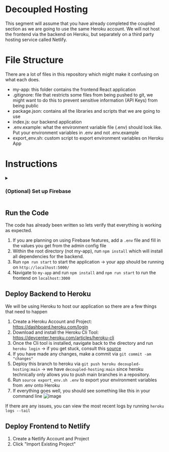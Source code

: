 #  Decoupled Hosting

This segment will assume that you have already completed the coupled section as we are going to use the same Heroku account. We will not host the frontend via the backend on Heroku, but separately on a third party hosting service called Netlify. 

# File Structure
There are a lot of files in this repository which might make it confusing on what each does.
- my-app: this folder contains the frontend React application 
- .gitignore: file that restricts some files from being pushed to git, we might want to do this to prevent sensitive information (API Keys) from being public
- package.json: contains all the libraries and scripts that we are going to use
- index.js: our backend application
- .env.example: what the environment variable file (.env) should look like. Put your environment variables in .env and not .env.example
- export_env.sh: custom script to export environment variables on Heroku App

# Instructions
<details>
  <summary> <h3> (Optional) Set up Firebase </h3> </summary>
This project includes a simple Firebase-hosted database (Firestore) which should be configured before starting the code. Additionally, it will also be referenced in a future section where we talk about configuring environment variables in Heroku.

Note: if you do not want to enable firebase, you don't have to. Just comment out the following section
<img width="680" alt="image" src="https://user-images.githubusercontent.com/39445369/164337721-f57372d9-1047-41da-b9ef-b0f5ce746c39.png">

1. Create a Firebase account by navigating towards https://firebase.google.com/
2. Create a new project (Google Analytics are optional)
3. Create a Service Account where you will get AdminSDK Information (Click "Generate new private key")
![image](https://user-images.githubusercontent.com/39445369/164480393-371ffc83-9892-4a6e-bd2e-2ed43f1c63a6.png)
4. Navigate towards Cloud Firestore and create a new Firestore with an initial collection of "user" and initial document "jonathan" (This is because the API we wrote queries for this :) )
![image](https://user-images.githubusercontent.com/39445369/164481048-2cf130c3-f630-45c5-aaab-3ba334bf9176.png)
5. Inside your repository, add the variables you got in STEP 3 for the private key into a `.env` file. An example of the file is in `.env.example`
</details>

## Run the Code
The code has already been written so lets verify that everything is working as expected. 

1. If you are planning on using Firebase features, add a `.env` file and fill in the values you get from the admin config file
2. Within the root directory (not my-app), run `npm install` which will install all dependencies for the backend.
3. Run `npm run start` to start the application -> your app should be running on `http://localhost:5000/`
4. Navigate to `my-app` and run `npm install` and `npm run start` to run the frontend on `localhost:3000`

## Deploy Backend to Heroku

We will be using Heroku to host our application so there are a few things that need to happen
  
1. Create a Heroku Account and Project: https://dashboard.heroku.com/login
2. Download and install the Heroku Cli Tool: https://devcenter.heroku.com/articles/heroku-cli
3. Once the Cli tool is installed, navigate back to the directory and run `heroku login` -> if you get stuck, consult this [source](https://devcenter.heroku.com/articles/heroku-cli#:~:text=with%20these%20instructions.-,Get%20Started%20with%20the%20Heroku%20CLI,-After%20you%20install)
4. If you have made any changes, make a commit via `git commit -am "changes"`
5. Deploy this branch to heroku via `git push heroku decoupled-hosting:main` -> we have `decoupled-hosting:main` since heroku technically only allows you to push main branches in a repository.
6. Run `source export_env.sh .env` to export your environment variables from .env onto Heroku
7. If everything goes well, you should see something like this in your command line
![image](https://user-images.githubusercontent.com/39445369/164490214-06254a45-fbba-4188-bc80-8745513e859e.png)

If there are any issues, you can view the most recent logs by running `heroku logs --tail`


## Deploy Frontend to Netlify

1. Create a Netlify Account and Project
2. Click "Import Existing Project"


